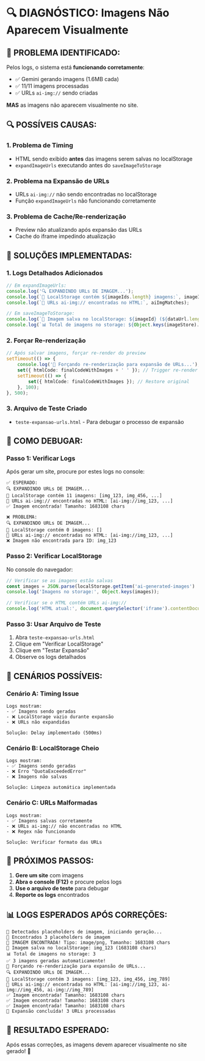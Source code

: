 # 🔍 DIAGNÓSTICO: Imagens Não Aparecem Visualmente

## 🚨 PROBLEMA IDENTIFICADO:

Pelos logs, o sistema está **funcionando corretamente**:
- ✅ Gemini gerando imagens (1.6MB cada)
- ✅ 11/11 imagens processadas
- ✅ URLs `ai-img://` sendo criadas

**MAS** as imagens não aparecem visualmente no site.

## 🔍 POSSÍVEIS CAUSAS:

### **1. Problema de Timing**
- HTML sendo exibido **antes** das imagens serem salvas no localStorage
- `expandImageUrls` executando antes do `saveImageToStorage`

### **2. Problema na Expansão de URLs**
- URLs `ai-img://` não sendo encontradas no localStorage
- Função `expandImageUrls` não funcionando corretamente

### **3. Problema de Cache/Re-renderização**
- Preview não atualizando após expansão das URLs
- Cache do iframe impedindo atualização

## 🔧 SOLUÇÕES IMPLEMENTADAS:

### **1. Logs Detalhados Adicionados**
```typescript
// Em expandImageUrls:
console.log('🔍 EXPANDINDO URLs DE IMAGEM...');
console.log(`💾 LocalStorage contém ${imageIds.length} imagens:`, imageIds);
console.log(`🔗 URLs ai-img:// encontradas no HTML:`, aiImgMatches);

// Em saveImageToStorage:
console.log(`💾 Imagem salva no localStorage: ${imageId} (${dataUrl.length} chars)`);
console.log(`📊 Total de imagens no storage: ${Object.keys(imageStore).length}`);
```

### **2. Forçar Re-renderização**
```typescript
// Após salvar imagens, forçar re-render do preview
setTimeout(() => {
    console.log('🔄 Forçando re-renderização para expansão de URLs...');
    set({ htmlCode: finalCodeWithImages + ' ' }); // Trigger re-render
    setTimeout(() => {
        set({ htmlCode: finalCodeWithImages }); // Restore original
    }, 100);
}, 500);
```

### **3. Arquivo de Teste Criado**
- `teste-expansao-urls.html` - Para debugar o processo de expansão

## 🧪 COMO DEBUGAR:

### **Passo 1: Verificar Logs**
Após gerar um site, procure por estes logs no console:

```
✅ ESPERADO:
🔍 EXPANDINDO URLs DE IMAGEM...
💾 LocalStorage contém 11 imagens: [img_123, img_456, ...]
🔗 URLs ai-img:// encontradas no HTML: [ai-img://img_123, ...]
✅ Imagem encontrada! Tamanho: 1683108 chars

❌ PROBLEMA:
🔍 EXPANDINDO URLs DE IMAGEM...
💾 LocalStorage contém 0 imagens: []
🔗 URLs ai-img:// encontradas no HTML: [ai-img://img_123, ...]
❌ Imagem não encontrada para ID: img_123
```

### **Passo 2: Verificar LocalStorage**
No console do navegador:
```javascript
// Verificar se as imagens estão salvas
const images = JSON.parse(localStorage.getItem('ai-generated-images') || '{}');
console.log('Imagens no storage:', Object.keys(images));

// Verificar se o HTML contém URLs ai-img://
console.log('HTML atual:', document.querySelector('iframe').contentDocument.body.innerHTML);
```

### **Passo 3: Usar Arquivo de Teste**
1. Abra `teste-expansao-urls.html`
2. Clique em "Verificar LocalStorage"
3. Clique em "Testar Expansão"
4. Observe os logs detalhados

## 🎯 CENÁRIOS POSSÍVEIS:

### **Cenário A: Timing Issue**
```
Logs mostram:
- ✅ Imagens sendo geradas
- ❌ LocalStorage vazio durante expansão
- ❌ URLs não expandidas

Solução: Delay implementado (500ms)
```

### **Cenário B: LocalStorage Cheio**
```
Logs mostram:
- ✅ Imagens sendo geradas
- ❌ Erro "QuotaExceededError"
- ❌ Imagens não salvas

Solução: Limpeza automática implementada
```

### **Cenário C: URLs Malformadas**
```
Logs mostram:
- ✅ Imagens salvas corretamente
- ❌ URLs ai-img:// não encontradas no HTML
- ❌ Regex não funcionando

Solução: Verificar formato das URLs
```

## 🚀 PRÓXIMOS PASSOS:

1. **Gere um site** com imagens
2. **Abra o console (F12)** e procure pelos logs
3. **Use o arquivo de teste** para debugar
4. **Reporte os logs** encontrados

## 📊 LOGS ESPERADOS APÓS CORREÇÕES:

```
🎨 Detectados placeholders de imagem, iniciando geração...
📸 Encontrados 3 placeholders de imagem
🎉 IMAGEM ENCONTRADA! Tipo: image/png, Tamanho: 1683108 chars
💾 Imagem salva no localStorage: img_123 (1683108 chars)
📊 Total de imagens no storage: 3
✅ 3 imagens geradas automaticamente!
🔄 Forçando re-renderização para expansão de URLs...
🔍 EXPANDINDO URLs DE IMAGEM...
💾 LocalStorage contém 3 imagens: [img_123, img_456, img_789]
🔗 URLs ai-img:// encontradas no HTML: [ai-img://img_123, ai-img://img_456, ai-img://img_789]
✅ Imagem encontrada! Tamanho: 1683108 chars
✅ Imagem encontrada! Tamanho: 1683108 chars
✅ Imagem encontrada! Tamanho: 1683108 chars
🎉 Expansão concluída! 3 URLs processadas
```

## 🎉 RESULTADO ESPERADO:

Após essas correções, as imagens devem aparecer visualmente no site gerado! 🚀